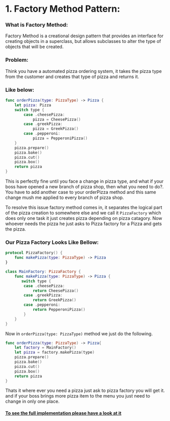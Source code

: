 # 1. Factory Method Pattern:

### What is Factory Method: 
Factory Method is a creational design pattern that provides an interface for creating objects in a superclass, but allows subclasses to alter the type of objects that will be created.

### Problem:
Think you have a automated pizza ordering system, it takes the pizza type from the customer and creates that type of pizza and returns it.
### Like below:
```swift
func orderPizza(type: PizzaType) -> Pizza {
    let pizza: Pizza
    switch type {
        case .cheesePizza:
            pizza = CheesePizza()
        case .greekPizza:
            pizza = GreekPizza()
        case .pepperoni:
            pizza = PepperoniPizza()
    }
    pizza.prepare()
    pizza.bake()
    pizza.cut()
    pizza.box()
    return pizza
}
```
This is perfectly fine until you face a change in pizza type, and what if your boss have opened a new branch of pizza shop, then what you need to do?. You have to add another case to your orderPizza method and this same change mush me applied to every branch of pizza shop.

To resolve this issue factory method comes in, it separates the logical part of the pizza creation to somewhere else and we call it ```PizzaFactory``` which does only one task it just creates pizza depending on pizza catagory. Now whoever needs the pizza he just asks to Pizza factory for a Pizza and gets the pizza.

### Our Pizza Factory Looks Like Bellow:
```swift
protocol PizzaFactory() {
    func makePizza(type: PizzaType) -> Pizza
}

class MainFactory: PizzaFactory {
    func makePizza(type: PizzaType) -> Pizza {
       switch type {
        case .cheesePizza:
            return CheesePizza()
        case .greekPizza:
            return GreekPizza()
        case .pepperoni:
            return PepperoniPizza()
        } 
    }
}
```
Now in ```orderPizza(type: PizzaType)``` method we just do the following.
```swift
func orderPizza(type: PizzaType) -> Pizza{
    let factory = MainFactory()
    let pizza = factory.makePizza(type)
    pizza.prepare()
    pizza.bake()
    pizza.cut()
    pizza.box()
    return pizza
}
```
Thats it where ever you need a pizza just ask to pizza factory you will get it. and if your boss brings more pizza item to the menu you just need to change in only one place.
#### [To see the full implementation please have a look at it](https://github.com/abmomin/Hands-On-Design-Pattern/blob/master/Source/Creational%20Design%20Pattern/Factory%20Method/FactoryMethod.swift)